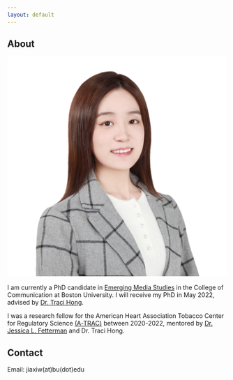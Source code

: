 ```yaml
---
layout: default
---
```


## About

<img class="profile-picture" src="Jiaxi.jpg">

I am currently a PhD candidate in [Emerging Media Studies](https://www.bu.edu/com/academics/emerging-media-studies/phd-in-emerging-media-studies/) in the College of Communication at Boston University. I will receive my PhD in May 2022, advised by [Dr. Traci Hong](https://www.bu.edu/com/profile/traci-hong/).



I was a research fellow for the American Heart Association Tobacco Center for Regulatory Science [(A-TRAC)](https://professional.heart.org/en/research-programs/a-trac/meet-our-fellows) between 2020-2022, mentored by [Dr. Jessica L. Fetterman](https://www.bumc.bu.edu/busm/profile/jessica-fetterman/) and Dr. Traci Hong.


## Contact

Email: jiaxiw(at)bu(dot)edu 



